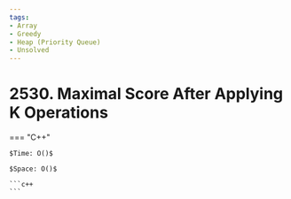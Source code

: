 ```yaml
---
tags:
- Array
- Greedy
- Heap (Priority Queue)
- Unsolved
---
```



# 2530. Maximal Score After Applying K Operations

=== "C++"

    $Time: O()$

    $Space: O()$

    ```c++
    ```